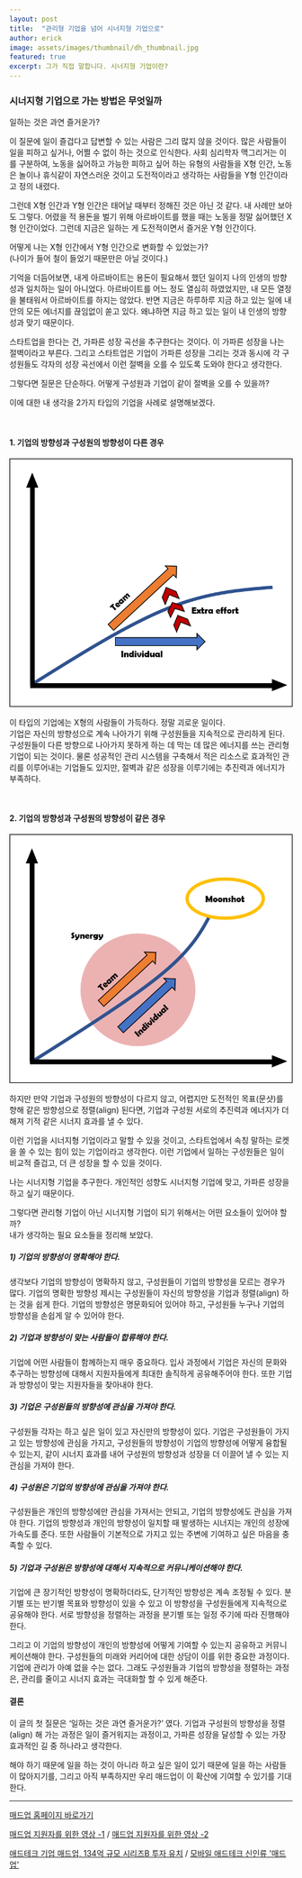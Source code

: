 ```yaml
---
layout: post
title:  "관리형 기업을 넘어 시너지형 기업으로"
author: erick
image: assets/images/thumbnail/dh_thumbnail.jpg
featured: true
excerpt: 그가 직접 말합니다. 시너지형 기업이란?
---
```


### 시너지형 기업으로 가는 방법은 무엇일까  

일하는 것은 과연 즐거운가?  
 
 이 질문에 일이 즐겁다고 답변할 수 있는 사람은 그리 많지 않을 것이다. 많은 사람들이 일을 피하고 싶거나, 어쩔 수 없이 하는 것으로 인식한다. 사회 심리학자 맥그리거는 이를 구분하여, 노동을 싫어하고 가능한 피하고 싶어 하는 유형의 사람들을 X형 인간, 노동은 놀이나 휴식같이 자연스러운 것이고 도전적이라고 생각하는 사람들을 Y형 인간이라고 정의 내렸다.  

 그런데 X형 인간과 Y형 인간은 태어날 때부터 정해진 것은 아닌 것 같다. 내 사례만 보아도 그렇다. 어렸을 적 용돈을 벌기 위해 아르바이트를 했을 때는 노동을 정말 싫어했던 X형 인간이었다. 그런데 지금은 일하는 게 도전적이면서 즐거운 Y형 인간이다.  

 어떻게 나는 X형 인간에서 Y형 인간으로 변화할 수 있었는가?  
 (나이가 들어 철이 들었기 때문만은 아닐 것이다.)  

 기억을 더듬어보면, 내게 아르바이트는 용돈이 필요해서 했던 일이지 나의 인생의 방향성과 일치하는 일이 아니었다. 아르바이트를 어느 정도 열심히 하였었지만, 내 모든 열정을 불태워서 아르바이트를 하지는 않았다. 반면 지금은 하루하루 지금 하고 있는 일에 내 안의 모든 에너지를 끊임없이 쏟고 있다. 왜냐하면 지금 하고 있는 일이 내 인생의 방향성과 맞기 때문이다.  

 스타트업을 한다는 건, 가파른 성장 곡선을 추구한다는 것이다. 이 가파른 성장을 나는 절벽이라고 부른다. 그리고 스타트업은 기업이 가파른 성장을 그리는 것과 동시에 각 구성원들도 각자의 성장 곡선에서 이런 절벽을 오를 수 있도록 도와야 한다고 생각한다.  

그렇다면 질문은 단순하다. 어떻게 구성원과 기업이 같이 절벽을 오를 수 있을까?  

이에 대한 내 생각을 2가지 타입의 기업을 사례로 설명해보겠다.  

<br>

#### 1. 기업의 방향성과 구성원의 방향성이 다른 경우
![graph1](../assets/images/madupdh1.png)

이 타입의 기업에는 X형의 사람들이 가득하다. 정말 괴로운 일이다.  
기업은 자신의 방향성으로 계속 나아가기 위해 구성원들을 지속적으로 관리하게 된다. 구성원들이 다른 방향으로 나아가지 못하게 하는 데 막는 데 많은 에너지를 쓰는 관리형 기업이 되는 것이다. 물론 성공적인 관리 시스템을 구축해서 적은 리소스로 효과적인 관리를 이루어내는 기업들도 있지만, 절벽과 같은 성장을 이루기에는 추진력과 에너지가 부족하다.  

<br>

#### 2. 기업의 방향성과 구성원의 방향성이 같은 경우
![graph2](../assets/images/madupdh2.png)

 하지만 만약 기업과 구성원의 방향성이 다르지 않고, 어렵지만 도전적인 목표(문샷)를 향해 같은 방향성으로 정렬(align) 된다면, 기업과 구성원 서로의 추진력과 에너지가 더해져 기적 같은 시너지 효과를 낼 수 있다.  

 이런 기업을 시너지형 기업이라고 말할 수 있을 것이고, 스타트업에서 속칭 말하는 로켓을 쏠 수 있는 힘이 있는 기업이라고 생각한다. 이런 기업에서 일하는 구성원들은 일이 비교적 즐겁고, 더 큰 성장을 할 수 있을 것이다.  

나는 시너지형 기업을 추구한다. 개인적인 성향도 시너지형 기업에 맞고, 가파른 성장을 하고 싶기 때문이다.  

 그렇다면 관리형 기업이 아닌 시너지형 기업이 되기 위해서는 어떤 요소들이 있어야 할까?  
내가 생각하는 필요 요소들을 정리해 보았다.


##### 1) 기업의 방향성이 명확해야 한다.
생각보다 기업의 방향성이 명확하지 않고, 구성원들이 기업의 방향성을 모르는 경우가 많다. 
기업의 명확한 방향성 제시는 구성원들이 자신의 방향성을 기업과 정렬(align) 하는 것을 쉽게 한다.
기업의 방향성은 명문화되어 있어야 하고, 구성원들 누구나 기업의 방향성을 손쉽게 알 수 있어야 한다.

##### 2) 기업과 방향성이 맞는 사람들이 합류해야 한다.
기업에 어떤 사람들이 함께하는지 매우 중요하다.
입사 과정에서 기업은 자신의 문화와 추구하는 방향성에 대해서 지원자들에게 최대한 솔직하게 공유해주어야 한다. 또한 기업과 방향성이 맞는 지원자들을 찾아내야 한다. 

##### 3) 기업은 구성원들의 방향성에 관심을 가져야 한다. 
구성원들 각자는 하고 싶은 일이 있고 자신만의 방향성이 있다. 
기업은 구성원들이 가지고 있는 방향성에 관심을 가지고, 구성원들의 방향성이 기업의 방향성에 어떻게 융합될 수 있는지, 같이 시너지 효과를 내어 구성원의 방향성과 성장을 더 이끌어 낼 수 있는 지 관심을 가져야 한다.

##### 4) 구성원은 기업의 방향성에 관심을 가져야 한다.
구성원들은 개인의 방향성에만 관심을 가져서는 안되고, 기업의 방향성에도 관심을 가져야 한다.
기업의 방향성과 개인의 방향성이 일치할 때 발생하는 시너지는 개인의 성장에 가속도를 준다.
또한 사람들이 기본적으로 가지고 있는 주변에 기여하고 싶은 마음을 충족할 수 있다.

##### 5) 기업과 구성원은 방향성에 대해서 지속적으로 커뮤니케이션해야 한다.
기업에 큰 장기적인 방향성이 명확하더라도, 단기적인 방향성은 계속 조정될 수 있다. 분기별 또는 반기별 목표와 방향성이 있을 수 있고 이 방향성을 구성원들에게 지속적으로 공유해야 한다.
서로 방향성을 정렬하는 과정을 분기별 또는 일정 주기에 따라 진행해야 한다.  

그리고 이 기업의 방향성이 개인의 방향성에 어떻게 기여할 수 있는지 공유하고 커뮤니케이션해야 한다. 구성원들의 미래와 커리어에 대한 상담이 이를 위한 중요한 과정이다. 기업에 관리가 아예 없을 수는 없다. 그래도 구성원들과 기업의 방향성을 정렬하는 과정은, 관리를 줄이고 시너지 효과는 극대화할 할 수 있게 해준다.


#### 결론
 이 글의 첫 질문은 ‘일하는 것은 과연 즐거운가?’ 였다. 기업과 구성원의 방향성을 정렬(align) 해 가는 과정은 일이 즐거워지는 과정이고, 가파른 성장을 달성할 수 있는 가장 효과적인 길 중 하나라고 생각한다.  

 해야 하기 때문에 일을 하는 것이 아니라 하고 싶은 일이 있기 때문에 일을 하는 사람들이 많아지기를, 그리고 아직 부족하지만 우리 매드업이 이 확산에 기여할 수 있기를 기대한다.
 
 ---
 
 
 
 [매드업 홈페이지 바로가기](http://madup.com/)  
   
 [매드업 지원자를 위한 영상 -1](https://www.youtube.com/watch?v=6eegjYQv9WM&t=87s) /
 [매드업 지원자를 위한 영상 -2](https://www.youtube.com/watch?v=4r6D8bP53IE&t=224s)  
   
 [애드테크 기업 매드업, 134억 규모 시리즈B 투자 유치](http://www.datanet.co.kr/news/articleView.html?idxno=124884) / 
 [모바일 애드테크 신인류 '매드업'](https://www.venturesquare.net/771278)  
